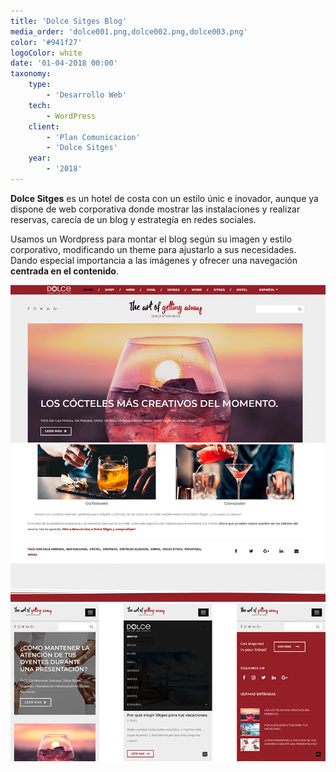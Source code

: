 ```yaml
---
title: 'Dolce Sitges Blog'
media_order: 'dolce001.png,dolce002.png,dolce003.png'
color: '#941f27'
logoColor: white
date: '01-04-2018 00:00'
taxonomy:
    type:
        - 'Desarrollo Web'
    tech:
        - WordPress
    client:
        - 'Plan Comunicacion'
        - 'Dolce Sitges'
    year:
        - '2018'
---
```


**Dolce Sitges** es un hotel de costa con un estilo únic e inovador, aunque ya dispone de web corporativa donde mostrar las instalaciones y realizar reservas, carecía de un blog y estrategía en redes sociales.

Usamos un Wordpress para montar el blog según su imagen y estilo corporativo, modificando un theme para ajustarlo a sus necesidades. Dando especial importancia a las imágenes y ofrecer una navegación **centrada en el contenido**.

![Página principal del blog](dolce002.png)
![Detalle de un post](dolce003.png)
![Varias vista de mobile](dolce004.png)